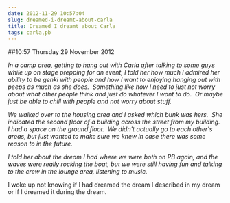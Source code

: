 ```yaml
---
date: 2012-11-29 10:57:04
slug: dreamed-i-dreamt-about-carla
title: Dreamed I dreamt about Carla
tags: carla,pb
---
```


##10:57 Thursday 29 November 2012

_In a camp area, getting to hang out with Carla after talking to some guys while up on stage prepping for an event, I told her how much I admired her ability to be genki with people and how I want to enjoying hanging out with peeps as much as she does.  Something like how I need to just not worry about what other people think and just do whatever I want to do.  Or maybe just be able to chill with people and not worry about stuff._

_We walked over to the housing area and I asked which bunk was hers.  She indicated the second floor of a building across the street from my building.  I had a space on the ground floor.  We didn't actually go to each other's areas, but just wanted to make sure we knew in case there was some reason to in the future._

_I told her about the dream I had where we were both on PB again, and the waves were really rocking the boat, but we were still having fun and talking to the crew in the lounge area, listening to music._

I woke up not knowing if I had dreamed the dream I described in my dream or if I dreamed it during the dream.

